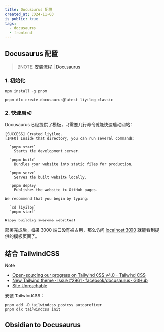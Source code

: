 ```yaml
---
title: Docusaurus 配置
created_at: 2024-11-03
is_public: true
tags:
  - docusaurus
  - frontend
---
```


## Docusaurus 配置

> [!NOTE] [安装流程 | Docusaurus](https://docusaurus.io/zh-CN/docs/installation)

### 1. 初始化

```shell
npm install -g pnpm

pnpm dlx create-docusaurus@latest liyilog classic
```

### 2. 快速启动

Docusaurus 已经提供了模板，只需要几行命令就能快速启动网站：

```shell
[SUCCESS] Created liyilog.
[INFO] Inside that directory, you can run several commands:

  `pnpm start`
    Starts the development server.

  `pnpm build`
    Bundles your website into static files for production.

  `pnpm serve`
    Serves the built website locally.

  `pnpm deploy`
    Publishes the website to GitHub pages.

We recommend that you begin by typing:

  `cd liyilog`
  `pnpm start`

Happy building awesome websites!
```

部署完成后，如果 3000 端口没有被占用，那么访问 [localhost:3000](localhost:3000) 就能看到提供的模板页面了。

## 结合 TailwindCSS

> [!NOTE]
>
> - [Open-sourcing our progress on Tailwind CSS v4.0 - Tailwind CSS](https://tailwindcss.com/blog/tailwindcss-v4-alpha)
> - [New Tailwind theme · Issue #2961 · facebook/docusaurus · GitHub](https://github.com/facebook/docusaurus/issues/2961)
> - [Site Unreachable](https://medium.com/@bargadyahmed/docusaurus-a-guide-to-seamless-integration-with-tailwind-css-dd202211caac)

安装 TailwindCSS：

```shell
pnpm add -D tailwindcss postcss autoprefixer
pnpm dlx tailwindcss init
```

## Obsidian to Docusaurus
